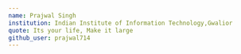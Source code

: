 ```yaml
---
name: Prajwal Singh
institution: Indian Institute of Information Technology,Gwalior
quote: Its your life, Make it large
github_user: prajwal714
---
```

